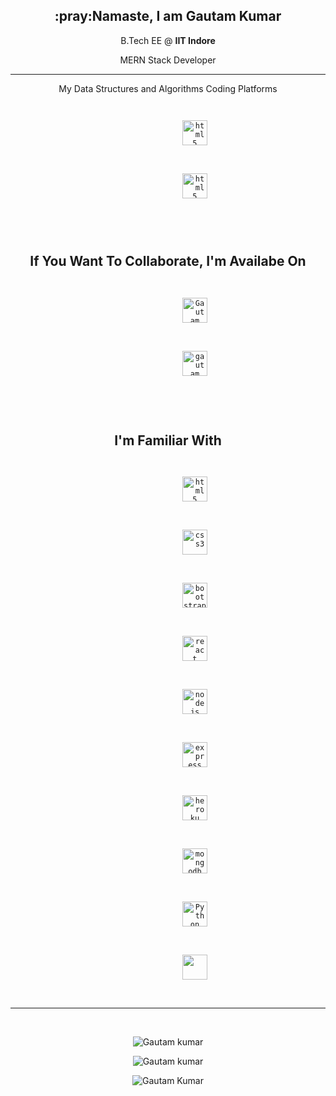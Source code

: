
<h2 align="center">:pray:Namaste, I am Gautam Kumar</h2>
<p align="center">B.Tech EE @ <strong>IIT Indore</strong></p>
<p align="center">MERN Stack Developer</p>
<hr>
<p align="center">My Data Structures and Algorithms Coding Platforms</p>
<p align="center">
	<code>
		<a style="text-decoration: none" href="https://leetcode.com/gk2002/" target="_blank">
			<img
				src="https://upload.wikimedia.org/wikipedia/commons/1/19/LeetCode_logo_black.png"
				alt="html5"
				width="40"
				height="40"
			/>
		</a>
	</code>
	<code>
		<a style="text-decoration: none" href="https://auth.geeksforgeeks.org/user/gautamkumarsingh212/practice/" target="_blank">
			<img
				src="https://media.geeksforgeeks.org/wp-content/cdn-uploads/gfg_200X200.png"
				alt="html5"
				width="40"
				height="40"
			/>
		</a>
	</code>
	<code>
<!-- 		<a style="text-decoration: none" href="https://www.codechef.com/users/bsg123" target="_blank">
			<img
				src="https://avatars1.githubusercontent.com/u/11960354?s=460&v=4"
				alt="html5"
				width="40"
				height="40"
			/>
		</a> -->
	</code>
</p>

<h2 align="center">If You Want To Collaborate, I'm Availabe On</h2>
<p align="center">
	<code>
		<a style="text-decoration: none" href="https://www.linkedin.com/in/gautam-kumar-454a841a5/" target="blank">
			<img
				src="https://www.loginhit.com.ng/wp-content/uploads/2019/09/LinkedIn-1.jpg"
				alt="Gautam kumar linkedin"
				height="40"
				width="40"
			/>
		</a>
	</code>
	<code>
		<a style="text-decoration: none" href="mailto:gautamkumaroffcmps@gmail.com" target="blank">
			<img
				src="https://upload.wikimedia.org/wikipedia/commons/thumb/7/7e/Gmail_icon_%282020%29.svg/1280px-Gmail_icon_%282020%29.svg.png"
				alt="gautam kumar gmail"
				height="40"
				width="40"
			/>
		</a>
	</code>
</p>
<br />

<h2 align="center">I'm Familiar With</h2>
<p align="center">
	<code>
		<a style="text-decoration: none" href="https://www.w3.org/html/" target="_blank">
			<img
				src="https://www.vectorlogo.zone/logos/w3_html5/w3_html5-icon.svg"
				alt="html5"
				width="40"
				height="40"
			/>
		</a>
	</code>
	<code>
		<a style="text-decoration: none" href="https://www.w3schools.com/css/" target="_blank">
			<img
				src="https://www.vectorlogo.zone/logos/netlifyapp_watercss/netlifyapp_watercss-ar21.svg"
				alt="css3"
				width="40"
				height="40"
			/>
		</a>
	</code>
	<code>
		<a style="text-decoration: none" href="https://getbootstrap.com" target="_blank">
			<img
				src="https://www.vectorlogo.zone/logos/getbootstrap/getbootstrap-icon.svg"
				alt="bootstrap"
				width="40"
				height="40"
			/>
		</a>
	</code>
	<code>
		<a style="text-decoration: none" href="https://reactjs.org/" target="_blank">
			<img src="https://www.vectorlogo.zone/logos/reactjs/reactjs-icon.svg" alt="react" width="40" height="40" />
		</a>
	</code>
	<code>
		<a style="text-decoration: none" href="https://nodejs.org" target="_blank">
			<img src="https://www.vectorlogo.zone/logos/nodejs/nodejs-icon.svg" alt="nodejs" width="40" height="40" />
		</a>
	</code>
	<code>
		<a style="text-decoration: none" href="https://expressjs.com" target="_blank">
			<img
				src="https://www.vectorlogo.zone/logos/expressjs/expressjs-icon.svg"
				alt="express"
				width="40"
				height="40"
			/>
		</a>
	</code>
	<code>
		<a style="text-decoration: none" href="https://heroku.com" target="_blank">
			<img src="https://www.vectorlogo.zone/logos/heroku/heroku-icon.svg" alt="heroku" width="40" height="40" />
		</a>
	</code>
	<code>
		<a style="text-decoration: none" href="https://www.mongodb.com/" target="_blank">
			<img
				src="https://www.vectorlogo.zone/logos/mongodb/mongodb-icon.svg"
				alt="mongodb"
				width="40"
				height="40"
			/>
		</a>
	</code>
	<code>
		<a style="text-decoration: none" href="https://www.python.org/" target="_blank">
			<img src="https://www.vectorlogo.zone/logos/python/python-icon.svg" alt="Python" width="40" height="40" />
		</a>
	</code>
  <code>
		<a style="text-decoration: none" href="https://in.mathworks.com/" target="_blank">
			<img src="https://png.pngitem.com/pimgs/s/511-5117629_logo-matlab-hd-png-download.png" width="40" height="40" />
		</a>
	</code>
</p>

<hr />
<br />
<p align="center">
	<img
		src="https://github-readme-stats.vercel.app/api?username=uttam509&show_icons=true&locale=en&theme=radical&count_private=true"
		alt="Gautam kumar"
	/>
</p>
<p align="center">
	<img
		src="https://github-readme-streak-stats.herokuapp.com/?user=uttam509&theme=tokyonight"
		alt="Gautam kumar"
	/>
</p>
<p align="center">
	<img
		src="https://github-readme-stats.vercel.app/api/top-langs?username=uttam509&show_icons=true&locale=en&layout=compact&theme=radical"
		alt="Gautam Kumar"
	/>
</p>
